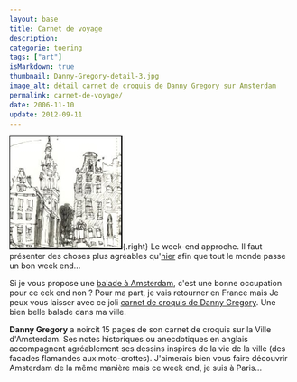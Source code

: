 ```yaml
---
layout: base
title: Carnet de voyage
description: 
categorie: toering
tags: ["art"]
isMarkdown: true
thumbnail: Danny-Gregory-detail-3.jpg
image_alt: détail carnet de croquis de Danny Gregory sur Amsterdam
permalink: carnet-de-voyage/
date: 2006-11-10
update: 2012-09-11
---
```




![détail carnet de croquis de Danny Gregory sur Amsterdam](Danny-Gregory-detail-3.jpg){.right}
Le week-end approche. Il faut présenter des choses plus agréables qu'[hier](/incident-diplomatique) afin que tout le monde passe un bon week end...

Si je vous propose une [balade à Amsterdam](/week-end-ensolleille), c'est une bonne occupation pour ce eek end non ? Pour ma part, je vais retourner en France mais Je peux vous laisser avec ce joli [carnet de croquis de Danny Gregory](http://www.dannygregory.com/Amsterdam/index.html). Une bien belle balade dans ma ville.

**Danny Gregory** a noircit 15 pages de son carnet de croquis sur la Ville d'Amsterdam. Ses notes historiques ou anecdotiques en anglais accompagnent agréablement ses dessins inspirés de la vie de la ville (des facades flamandes aux moto-crottes). J'aimerais bien vous faire découvrir Amsterdam de la même manière mais ce week end, je suis à Paris...
